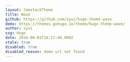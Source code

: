 ```yaml
---
layout: JamstackTheme
title: Wave
github: https://github.com/syui/hugo-theme-wave
demo: https://themes.gohugo.io/theme/hugo-theme-wave/
author: syui
ssg: Hugo
date: 2016-06-03T16:17:46.000Z
stale: true
disabled: true
disabled_reason: demo url not found
---
```

